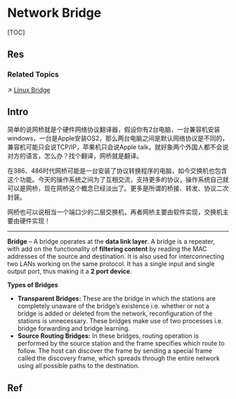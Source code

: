 # Network Bridge

[TOC]



## Res
### Related Topics
↗ [Linux Bridge](../../../../Network%20Virtualization%20(NV)/📌%20NV%20Implementations/Virtual%20Link%20Layer/Linux%20Bridge.md)



## Intro
简单的说网桥就是个硬件网络协议翻译器，假设你有2台电脑，一台兼容机安装windows，一台是Apple安装OS2，那么两台电脑之间是默认网络协议是不同的，兼容机可能只会说TCP/IP，苹果机只会说Apple talk，就好象两个外国人都不会说对方的语言，怎么办？找个翻译，网桥就是翻译。

在386、486时代网桥可能是一台安装了协议转换程序的电脑，如今交换机也包含这个功能。今天的操作系统之间为了互相交流，支持更多的协议，操作系统自己就可以是网桥，现在网桥这个概念已经淡出了。更多是所谓的桥接、转发、协议二次封装。

网桥也可以说相当一个端口少的二层交换机，再者网桥主要由软件实现，交换机主要由硬件实现！

---
**Bridge** – A bridge operates at the **data link layer**. A bridge is a repeater, with add on the functionality of **filtering content** by reading the MAC addresses of the source and destination. It is also used for interconnecting two LANs working on the same protocol. It has a single input and single output port, thus making it a **2 port device**.

**Types of Bridges** 
- **Transparent Bridges:** These are the bridge in which the stations are completely unaware of the bridge’s existence i.e. whether or not a bridge is added or deleted from the network, reconfiguration of the stations is unnecessary. These bridges make use of two processes i.e. bridge forwarding and bridge learning.
- **Source Routing Bridges:** In these bridges, routing operation is performed by the source station and the frame specifies which route to follow. The host can discover the frame by sending a special frame called the discovery frame, which spreads through the entire network using all possible paths to the destination.



## Ref

